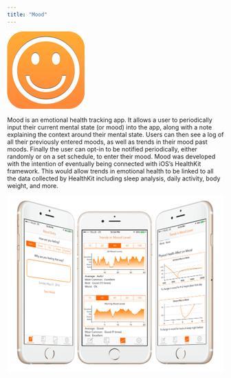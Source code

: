 ```yaml
---
title: "Mood"
---
```


![mood app icon](./images/mood-app-icon.png)

Mood is an emotional health tracking app. It allows a user to periodically input their current mental state (or mood) into the app, along with a note explaining the context around their mental state. Users can then see a log of all their previously entered moods, as well as trends in their mood past moods. Finally the user can opt-in to be notified periodically, either randomly or on a set schedule, to enter their mood. Mood was developed with the intention of eventually being connected with iOS’s HealthKit framework. This would allow trends in emotional health to be linked to all the data collected by HealthKit including sleep analysis, daily activity, body weight, and more.

![mood app on iphones](./images/mood-app.png)
